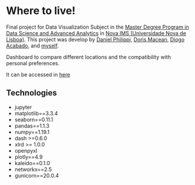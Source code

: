# Where to live!
Final project for Data Visualization Subject in the [Master Degree Program in Data Science and Advanced Analytics](https://www.novaims.unl.pt/mdsaa) in [Nova IMS (Universidade Nova de Lisboa)](https://www.novaims.unl.pt/default).
This project was develop by [Daniel Philippi](https://github.com/danielphilippi), [Doris Macean](https://github.com/doridor), [Diogo Acabado](https://github.com/diogoacabado), and [myself](https://github.com/Farkites).


Dashboard to compare different locations and the compatibility with personal preferences.

It can be accessed in [here](https://where-to-live-app.herokuapp.com/)

## Technologies
* jupyter
* matplotlib==3.3.4
* seaborn==0.11.1
* pandas==1.1.3
* numpy==1.19.1
* dash >=0.6.0
* xlrd >= 1.0.0
* openpyxl
* plotly==4.9
* kaleido==0.1.0
* networkx==2.5
* gunicorn==20.0.4
